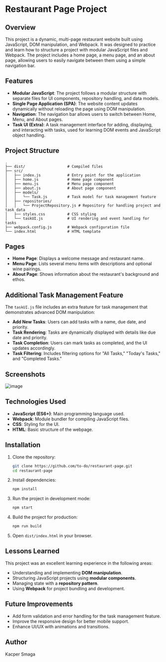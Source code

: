 # Restaurant Page Project

## Overview

This project is a dynamic, multi-page restaurant website built using JavaScript, DOM manipulation, and Webpack. It was designed to practice and learn how to structure a project with modular JavaScript files and Webpack. The project includes a home page, a menu page, and an about page, allowing users to easily navigate between them using a simple navigation bar.

## Features

- **Modular JavaScript**: The project follows a modular structure with separate files for UI components, repository handling, and data models.
- **Single Page Application (SPA)**: The website content updates dynamically without reloading the page using DOM manipulation.
- **Navigation**: The navigation bar allows users to switch between Home, Menu, and About pages.
- **Task UI (Extra)**: A task management interface for adding, displaying, and interacting with tasks, used for learning DOM events and JavaScript object handling.

## Project Structure

```
.
├── dist/                   # Compiled files
├── src/
│   ├── index.js            # Entry point for the application
│   ├── home.js             # Home page component
│   ├── menu.js             # Menu page component
│   ├── about.js            # About page component
│   ├── models/
│   │   └── Task.js         # Task model for task management feature
│   ├── repositories/
│   │   └── ProjectRepository.js # Repository for handling project and task data
│   ├── styles.css          # CSS styling
│   └── taskUI.js           # UI rendering and event handling for tasks
├── webpack.config.js       # Webpack configuration file
└── index.html              # HTML template
```

## Pages

- **Home Page**: Displays a welcome message and restaurant name.
- **Menu Page**: Lists several menu items with descriptions and optional wine pairings.
- **About Page**: Shows information about the restaurant's background and ethos.

## Additional Task Management Feature

The `taskUI.js` file includes an extra feature for task management that demonstrates advanced DOM manipulation:

- **Add New Tasks**: Users can add tasks with a name, due date, and priority.
- **Task Rendering**: Tasks are dynamically displayed with details like due date and priority.
- **Task Completion**: Users can mark tasks as completed, and the UI updates accordingly.
- **Task Filtering**: Includes filtering options for "All Tasks," "Today's Tasks," and "Completed Tasks."

## Screenshots

![image](https://github.com/user-attachments/assets/62725dae-68fd-4a24-bae2-dfb49f8ecc1e)


## Technologies Used

- **JavaScript (ES6+)**: Main programming language used.
- **Webpack**: Module bundler for compiling JavaScript files.
- **CSS**: Styling for the UI.
- **HTML**: Basic structure of the webpage.

## Installation

1. Clone the repository:
   ```bash
   git clone https://github.com/to-do/restaurant-page.git
   cd restaurant-page
   ```

2. Install dependencies:
   ```bash
   npm install
   ```

3. Run the project in development mode:
   ```bash
   npm start
   ```

4. Build the project for production:
   ```bash
   npm run build
   ```

5. Open `dist/index.html` in your browser.

## Lessons Learned

This project was an excellent learning experience in the following areas:

- Understanding and implementing **DOM manipulation**.
- Structuring JavaScript projects using **modular components**.
- Managing state with a **repository pattern**.
- Using **Webpack** for project bundling and development.

## Future Improvements

- Add form validation and error handling for the task management feature.
- Improve the responsive design for better mobile support.
- Enhance UI/UX with animations and transitions.

## Author

Kacper Smaga
